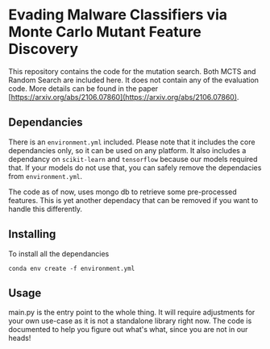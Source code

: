 # Evading Malware Classifiers via Monte Carlo Mutant Feature Discovery

This repository contains the code for the mutation search. Both MCTS and Random
Search are included here. It does not contain any of the evaluation code. More
details can be found in the paper
[https://arxiv.org/abs/2106.07860](https://arxiv.org/abs/2106.07860).

## Dependancies
There is an `environment.yml` included. Please note that it includes the core
dependancies only, so it can be used on any platform. It also includes a
dependancy on `scikit-learn` and `tensorflow` because our models required that.
If your models do not use that, you can safely remove the dependacies from
`environment.yml`.

The code as of now, uses mongo db to retrieve some pre-processed features. This
is yet another dependacy that can be removed if you want to handle this
differently.

## Installing
To install all the dependancies

```
conda env create -f environment.yml
```

## Usage
main.py is the entry point to the whole thing. It will require adjustments for
your own use-case as it is not a standalone library right now. The code is
documented to help you figure out what's what, since you are not in our heads!
